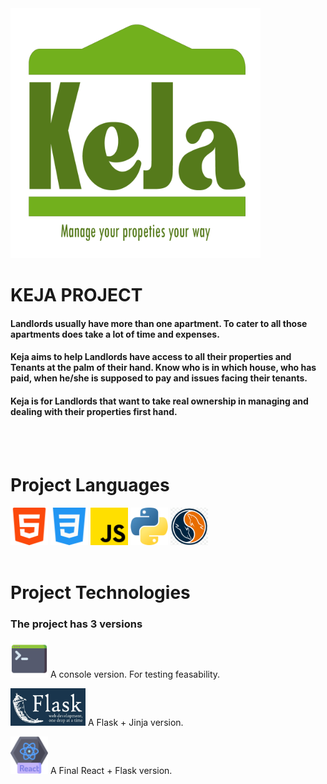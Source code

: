 <img width="400" height="400" alt="keja logo" src="./assets/KejaV2.png">

# KEJA PROJECT

#### Landlords usually have more than one apartment. To cater to all those apartments does take a lot of time and expenses. 

#### Keja aims to help Landlords have access to all their properties and Tenants at the palm of their hand. Know who is in which house, who has paid, when he/she is supposed to pay and issues facing their tenants. 

#### Keja is for Landlords that want to take real ownership in managing and dealing with their properties first hand.
<br>
<br>

# Project Languages
<img width="60" height="60" src="./assets/html_logo.png"> <img width="60" height="60" src="./assets/css_logo.png"> <img width="60" height="60" src="./assets/js_logo.png"> 
<img width="60" height="60" src="./assets/python_logo.png"> <img width="60" height="60" src="./assets/mysql_logo.png">
<br>
<br>

# Project Technologies
### The project has 3 versions

<img width="60" height="60" src="./assets/cmd_logo.png">   A console version. For testing feasability.

<img width="120" height="60" src="./assets/flask_logo.jpg">   A Flask + Jinja version.

<img width="60" height="60" src="./assets/react_logo.png">   A Final React + Flask version.
<br>
<br>

#


